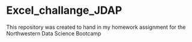 # Excel_challange_JDAP
This repository was created to hand in my homework assignment for the Northwestern Data Science Bootcamp
